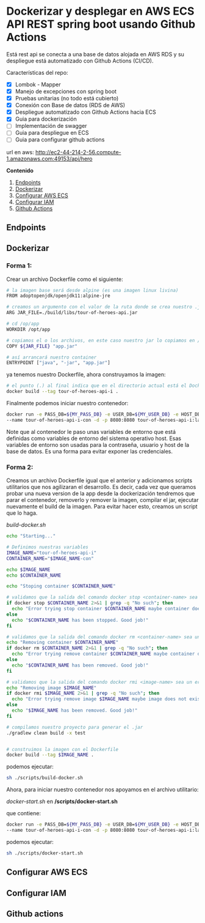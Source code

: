 # Dockerizar y desplegar en AWS ECS API REST spring boot usando Github Actions

Está rest api se conecta a una base de datos alojada en AWS RDS y su despliegue está automatizado con Github Actions (CI/CD).

Características del repo:

- [x] Lombok - Mapper
- [x] Manejo de excepciones con spring boot
- [x] Pruebas unitarias (no todo está cubierto)
- [x] Conexión con Base de datos (RDS de AWS)
- [x] Despliegue automatizado con Github Actions hacia ECS
- [x] Guia para dockerización
- [ ] Implementación de swagger
- [ ] Guia para despliegue en ECS
- [ ] Guia para configurar github actions

url en aws: http://ec2-44-214-2-56.compute-1.amazonaws.com:49153/api/hero

**Contenido**

1. [Endpoints](#id1)
2. [Dockerizar](#id2)
3. [Configurar AWS ECS](#id3)
4. [Configurar IAM](#id4)
5. [Github Actions](#id5)

## Endpoints<a name="id1"></a>

## Dockerizar<a name="id2"></a>

### Forma 1:

Crear un archivo Dockerfile como el siguiente: 

```bash
# la imagen base será desde alpine (es una imagen linux livina)
FROM adoptopenjdk/openjdk11:alpine-jre

# creamos un argumento con el valor de la ruta donde se crea nuestro .jar
ARG JAR_FILE=./build/libs/tour-of-heroes-api.jar

# cd /op/app
WORKDIR /opt/app

# copiamos el o los archivos, en este caso nuestro jar lo copiamos en /opt/app
COPY ${JAR_FILE} "app.jar"

# así arrancará nuestro container
ENTRYPOINT ["java", "-jar", "app.jar"]
```
ya tenemos nuestro Dockerfile, ahora construyamos la imagen:

```bash
# el punto (.) al final indica que en el directorio actual está el Dockerfile con el que haremos el build.
docker build --tag tour-of-heroes-api-i .
```

Finalmente podemos iniciar nuestro contenedor:

```bash
docker run -e PASS_DB=${MY_PASS_DB} -e USER_DB=${MY_USER_DB} -e HOST_DB=${MY_HOST_DB} \
--name tour-of-heroes-api-i-con -d -p 8080:8080 tour-of-heroes-api-i:latest
```

Note que al contenedor le paso unas variables de entorno que está definidas como variables de entorno del sistema 
operativo host. Esas variables de entorno son usadas para la contraseña, usuario y host de la base de datos. 
Es una forma para evitar exponer las credenciales. 

### Forma 2:

Creamos un archivo Dockerfile igual que el anterior y adicionamos scripts utilitarios que nos agilizaran el desarrollo. 
Es decir, cada vez que queramos probar una nueva version de la app desde la dockerización tendremos que parar el contenedor,
removerlo y remover la imagen, compilar el jar, ejecutar nuevamente el build de la imagen. Para evitar hacer esto, creamos
un script que lo haga. 

*build-docker.sh*

```bash
echo "Starting..."

# Definimos nuestras variables
IMAGE_NAME="tour-of-heroes-api-i"
CONTAINER_NAME="$IMAGE_NAME-con"

echo $IMAGE_NAME
echo $CONTAINER_NAME

echo "Stoping container $CONTAINER_NAME"

# validamos que la salida del comando docker stop <container-name> sea un error, si lo es, quizá no exista el contenedor
if docker stop $CONTAINER_NAME 2>&1 | grep -q "No such"; then
  echo "Error trying stop container $CONTAINER_NAME maybe container does not exist"
else
  echo "$CONTAINER_NAME has been stopped. Good job!"
fi

# validamos que la salida del comando docker rm <container-name> sea un error, si lo es, quizá no exista el contenedor
echo "Removing container $CONTAINER_NAME"
if docker rm $CONTAINER_NAME 2>&1 | grep -q "No such"; then
  echo "Error trying remove container $CONTAINER_NAME maybe container does not exist"
else
  echo "$CONTAINER_NAME has been removed. Good job!"
fi

# validamos que la salida del comando docker rmi <image-name> sea un error, si lo es, quizá no exista la imagen
echo "Removing image $IMAGE_NAME"
if docker rmi $IMAGE_NAME 2>&1 | grep -q "No such"; then
  echo "Error trying remove image $IMAGE_NAME maybe image does not exist"
else
  echo "$IMAGE_NAME has been removed. Good job!"
fi

# compilamos nuestro proyecto para generar el .jar
./gradlew clean build -x test


# construimos la imagen con el Dockerfile
docker build --tag $IMAGE_NAME .
```

podemos ejecutar:

```bash
sh ./scripts/build-docker.sh
```


Ahora, para iniciar nuestro contenedor nos apoyamos en el archivo utilitario:

*docker-start.sh* en **/scripts/docker-start.sh**

que contiene: 
```bash
docker run -e PASS_DB=${MY_PASS_DB} -e USER_DB=${MY_USER_DB} -e HOST_DB=${MY_HOST_DB} \
--name tour-of-heroes-api-i-con -d -p 8080:8080 tour-of-heroes-api-i:latest
```

podemos ejecutar:

```bash
sh ./scripts/docker-start.sh
```

## Configurar AWS ECS<a name="id3"></a>

## Configurar IAM<a name="id4"></a>

## Github actions<a name="id5"></a>
